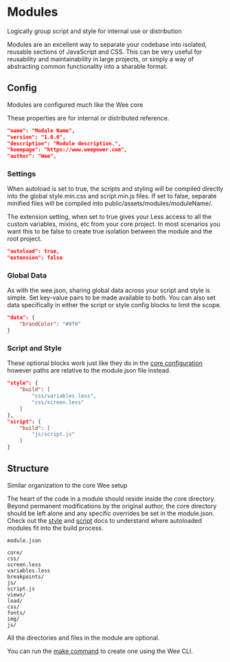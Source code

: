 # Modules

Logically group script and style for internal use or distribution

Modules are an excellent way to separate your codebase into isolated, reusable sections of JavaScript and CSS. This can be very useful for reusability and maintainability in large projects, or simply a way of abstracting common functionality into a sharable format.

## Config

Modules are configured much like the Wee core

These properties are for internal or distributed reference.

```json
"name": "Module Name",
"version": "1.0.0",
"description": "Module description.",
"homepage": "https://www.weepower.com",
"author": "Wee",
```

### Settings


When autoload is set to true, the scripts and styling will be compiled directly into the global style.min.css and script.min.js files. If set to false, separate minified files will be compiled into public/assets/modules/moduleName/.

The extension setting, when set to true gives your Less access to all the custom variables, mixins, etc from your core project. In most scenarios you want this to be false to create true isolation between the module and the root project.

```json
"autoload": true,
"extension": false
```

### Global Data


As with the wee.json, sharing global data across your script and style is simple. Set key-value pairs to be made available to both. You can also set data specifically in either the script or style config blocks to limit the scope.

```json
"data": {
    "brandColor": "#0f0"
}
```

### Script and Style

These optional blocks work just like they do in the [core configuration](/docs/v3/build/config) however paths are relative to the module.json file instead.

```json
"style": {
    "build": [
        "css/variables.less",
        "css/screen.less"
    ]
},
"script": {
    "build": [
        "js/script.js"
    ]
}
```

## Structure

Similar organization to the core Wee setup

The heart of the code in a module should reside inside the core directory. Beyond permanent modifications by the original author, the core directory should be left alone and any specific overrides be set in the module.json. Check out the [style](/docs/v3/build/config?id=style) and [script](/docs/v3/build/config?id=script) docs to understand where autoloaded modules fit into the build process.

```
module.json

core/
css/
screen.less
variables.less
breakpoints/
js/
script.js
views/
load/
css/
fonts/
img/
js/
```

All the directories and files in the module are optional.

You can run the [make command](/docs/v3/build/commands?id=make) to create one using the Wee CLI.
